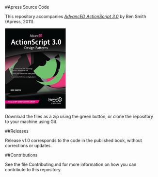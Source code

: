 #Apress Source Code

This repository accompanies [*AdvancED ActionScript 3.0*](http://www.apress.com/9781430236146) by Ben Smith (Apress, 2011).

![Cover image](9781430236146.jpg)

Download the files as a zip using the green button, or clone the repository to your machine using Git.

##Releases

Release v1.0 corresponds to the code in the published book, without corrections or updates.

##Contributions

See the file Contributing.md for more information on how you can contribute to this repository.
